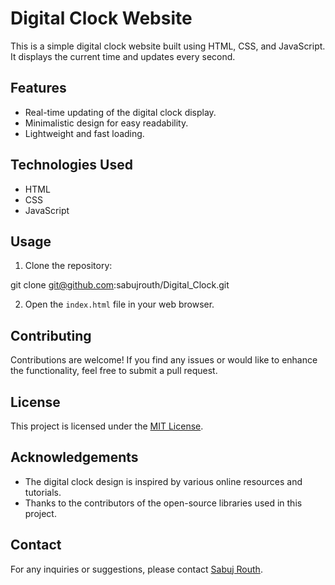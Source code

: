 # Digital Clock Website

This is a simple digital clock website built using HTML, CSS, and JavaScript. It displays the current time and updates every second.

## Features

- Real-time updating of the digital clock display.
- Minimalistic design for easy readability.
- Lightweight and fast loading.

## Technologies Used

- HTML
- CSS
- JavaScript

## Usage

1. Clone the repository:

git clone git@github.com:sabujrouth/Digital_Clock.git


2. Open the `index.html` file in your web browser.

## Contributing

Contributions are welcome! If you find any issues or would like to enhance the functionality, feel free to submit a pull request.

## License

This project is licensed under the [MIT License](LICENSE).

## Acknowledgements

- The digital clock design is inspired by various online resources and tutorials.
- Thanks to the contributors of the open-source libraries used in this project.

## Contact

For any inquiries or suggestions, please contact [Sabuj Routh](mailto:iamsabujrouth@gmail.com).
